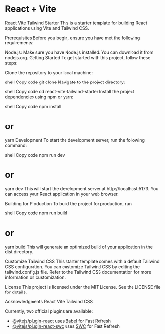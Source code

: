 # React + Vite

React Vite Tailwind Starter
This is a starter template for building React applications using Vite and Tailwind CSS.

Prerequisites
Before you begin, ensure you have met the following requirements:

Node.js: Make sure you have Node.js installed. You can download it from nodejs.org.
Getting Started
To get started with this project, follow these steps:

Clone the repository to your local machine:

shell
Copy code
git clone 
Navigate to the project directory:

shell
Copy code
cd react-vite-tailwind-starter
Install the project dependencies using npm or yarn:

shell
Copy code
npm install
# or
yarn
Development
To start the development server, run the following command:

shell
Copy code
npm run dev
# or
yarn dev
This will start the development server at http://localhost:5173. You can access your React application in your web browser.

Building for Production
To build the project for production, run:

shell
Copy code
npm run build
# or
yarn build
This will generate an optimized build of your application in the dist directory.

Customize Tailwind CSS
This starter template comes with a default Tailwind CSS configuration. You can customize Tailwind CSS by editing the tailwind.config.js file. Refer to the Tailwind CSS documentation for more information on customization.

License
This project is licensed under the MIT License. See the LICENSE file for details.

Acknowledgments
React
Vite
Tailwind CSS

Currently, two official plugins are available:

- [@vitejs/plugin-react](https://github.com/vitejs/vite-plugin-react/blob/main/packages/plugin-react/README.md) uses [Babel](https://babeljs.io/) for Fast Refresh
- [@vitejs/plugin-react-swc](https://github.com/vitejs/vite-plugin-react-swc) uses [SWC](https://swc.rs/) for Fast Refresh
